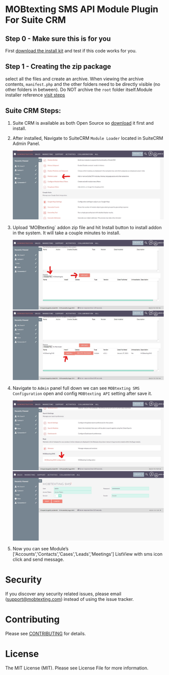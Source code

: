 # MOBtexting SMS API Module Plugin For Suite CRM #

## Step 0 - Make sure this is for you ##

First [download the install kit](https://github.com/mobtexting/mobtexting-suiteCRM/archive/master.zip) and test if this code works for you.

## Step 1 - Creating the zip package ##

select all the files and create an archive.
When viewing the archive contents, `manifest.php` and the other folders need to be directly visible (no other folders in between). Do NOT archive the `root` folder itself.Module installer reference [visit steps](https://docs.suitecrm.com/developer/module-installer/) 

## Suite CRM Steps: ##
	
1) Suite CRM is available as both Open Source so [download](https://suitecrm.com/download/) it first and install.

2) After installed, Navigate to SuiteCRM `Module Loader` located in SuiteCRM Admin Panel.

  	<img src="/images/image.jpg" >
3) Upload 'MOBtexting` addon zip file and hit Install button to install addon in the system. It will take a couple minutes to install.

	<img src="/images/image1.jpg">
	<img src="/images/image2.jpg">


4) Navigate to `Admin` panel full down we can see `MOBtexting SMS Configuration` open and config `MOBtexting API` setting after save it.

	<img src="/images/image3.jpg">
	<img src="/images/image4.png">

	
5) Now you can see Module’s ['Accounts','Contacts','Cases','Leads','Meetings'] ListView with sms icon click and send message.
    
# Security #
  If you discover any security related issues, please email (support@mobtexting.com) instead of using the issue tracker.

# Contributing #
  Please see [CONTRIBUTING](https://github.com/mobtexting/message-php/blob/master/CONTRIBUTING.md) for details.

# License #
 The MIT License (MIT). Please see License File for more information.


